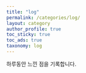 ```yaml
---
title: "log"
permalink: /categories/log/
layout: category
author_profile: true
toc_sticky: true
toc_ads: true
taxonomy: log
---
```


하루동안 느낀 점을 기록합니다.

